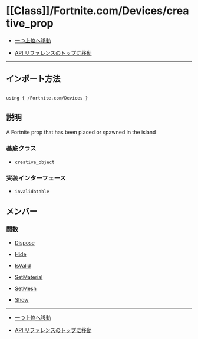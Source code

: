 # [[Class]]/Fortnite.com/Devices/creative_prop

- [一つ上位へ移動](../main.md)

- [API リファレンスのトップに移動](/main.md)

---

## インポート方法

```verse

using { /Fortnite.com/Devices }

```

## 説明

 A Fortnite prop that has been placed or spawned in the island

### 基底クラス

- `creative_object`

### 実装インターフェース

- `invalidatable`

## メンバー

### 関数

- [Dispose](./F_Dispose/main.md)

- [Hide](./F_Hide/main.md)

- [IsValid](./F_IsValid/main.md)

- [SetMaterial](./F_SetMaterial/main.md)

- [SetMesh](./F_SetMesh/main.md)

- [Show](./F_Show/main.md)

---

- [一つ上位へ移動](../main.md)

- [API リファレンスのトップに移動](/main.md)
